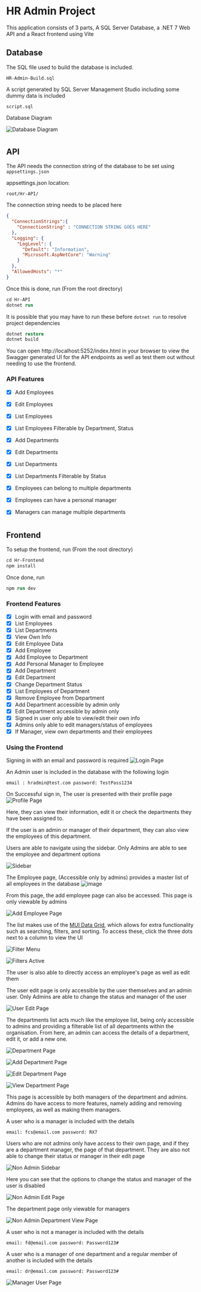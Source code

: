 # HR Admin Project

This application consists of 3 parts, A SQL Server Database, a .NET 7 Web API and a React frontend using Vite

## Database
The SQL file used to build the database is included. 

`HR-Admin-Build.sql`

A script generated by SQL Server Management Studio including some dummy data is included

`script.sql`

Database Diagram

![Database Diagram](https://user-images.githubusercontent.com/69512501/221414575-e1399946-5b07-418a-b33a-9bdd8fba4347.png)

#

## API
The API needs the connection string of the database to be set using `appsettings.json`

appsettings.json location:

```
root/Hr-API/
```

The connection string needs to be placed here

```json
{ 
  "ConnectionStrings":{
    "ConnectionString" : "CONNECTION STRING GOES HERE"
  },
  "Logging": {
    "LogLevel": {
      "Default": "Information",
      "Microsoft.AspNetCore": "Warning"
    }
  },
  "AllowedHosts": "*"
}

```

Once this is done, run (From the root directory)
```ps
cd Hr-API
dotnet run
```

It is possible that you may have to run these before `dotnet run` to resolve project dependencies
```ps
dotnet restore
dotnet build
```

You can open http://localhost:5252/index.html in your browser to view the Swagger generated UI for the API endpoints as well as test them out without needing to use the frontend.

### API Features

- [x] Add Employees
- [x] Edit Employees
- [x] List Employees
- [x] List Employees Filterable by Department, Status
- [x] Add Departments
- [x] Edit Departments
- [x] List Departments
- [x] List Departments Filterable by Status


- [x] Employees can belong to multiple departments
- [x] Employees can have a personal manager
- [x] Managers can manage multiple departments

#

## Frontend
To setup the frontend, run (From the root directory)

```ps
cd Hr-Frontend
npm install
```

Once done, run 
```ps
npm run dev
```

### Frontend Features

- [x] Login with email and password
- [x] List Employees
- [x] List Departments
- [x] View Own Info
- [x] Edit Employee Data
- [x] Add Employee
- [x] Add Employee to Department
- [x] Add Personal Manager to Employee
- [x] Add Department
- [x] Edit Department
- [x] Change Department Status
- [x] List Employees of Department
- [x] Remove Employee from Department
- [x] Add Department accessible by admin only
- [x] Edit Department accessible by admin only
- [x] Signed in user only able to view/edit their own info
- [x] Admins only able to edit managers/status of employees
- [x] If Manager, view own departments and their employees

### Using the Frontend

Signing in with an email and password is required
![Login Page](https://user-images.githubusercontent.com/69512501/223711456-a2eec770-b6ed-49bf-ba3d-cfbe2c6f3e0c.png)

An Admin user is included in the database with the following login

`email : hradmin@test.com password: TestPass1234`

On Successful sign in, The user is presented with their profile page
![Profile Page](https://user-images.githubusercontent.com/69512501/223712358-289bef5d-f4d6-4f8a-b826-94bb7753b557.png)

Here, they can view their information, edit it or check the departments they have been assigned to. 

If the user is an admin or manager of their department, they can also view the employees of this department.

Users are able to navigate using the sidebar. Only Admins are able to see the employee and department options

![Sidebar](https://user-images.githubusercontent.com/69512501/223713484-d5793e4e-e833-4b4b-a5cc-c2fa8cde4eec.png)

The Employee page, (Accessible only by admins) provides a master list of all employees in the database
![image](https://user-images.githubusercontent.com/69512501/223713863-abbaf889-9012-41e5-8d8a-e17ba19027c1.png)

From this page, the add employee page can also be accessed. This page is only viewable by admins

![Add Employee Page](https://user-images.githubusercontent.com/69512501/223715480-9d6d3ee7-33cc-4847-a089-755eaa2fb0d0.png)

The list makes use of the [MUI Data Grid](https://mui.com/x/react-data-grid/), which allows for extra functionality such as searching, filters, and sorting. To access these, click the three dots next to a column to view the UI

![Filter Menu](https://user-images.githubusercontent.com/69512501/223714341-743d9555-513d-4a7d-b20f-19966df15f7a.png)

![Filters Active](https://user-images.githubusercontent.com/69512501/223714535-f8245796-a085-455f-8bec-6a88d5ec050b.png)

The user is also able to directly access an employee's page as well as edit them

The user edit page is only accessible by the user themselves and an admin user. Only Admins are able to change the status and manager of the user

![User Edit Page](https://user-images.githubusercontent.com/69512501/223714938-795b9682-c79d-445b-b2e0-b9a1b3bf4666.png)

The departments list acts much like the employee list, being only accessible to admins and providing a filterable list of all departments within the organisation. From here, an admin can access the details of a department, edit it, or add a new one.

![Department Page](https://user-images.githubusercontent.com/69512501/223716072-40ec13b4-ad3a-48ec-b99b-7b1642767a50.png)

![Add Department Page](https://user-images.githubusercontent.com/69512501/223716439-362b8df8-b9c7-412d-a4e4-0b087882465c.png)

![Edit Department Page](https://user-images.githubusercontent.com/69512501/223716566-f20d8496-fa71-4db2-be3c-a4056ca9bd3f.png)

![View Department Page](https://user-images.githubusercontent.com/69512501/223716949-f84aab62-208a-48d7-9c1c-1d8e3486816e.png)

This page is accessible by both managers of the department and admins. Admins do have access to more features, namely adding and removing employees, as well as making them managers.

A user who is a manager is included with the details

`email: fcs@email.com password: RX7`

Users who are not admins only have access to their own page, and if they are a department manager, the page of that department. They are also not able to change their status or manager in their edit page

![Non Admin Sidebar](https://user-images.githubusercontent.com/69512501/223718781-88c2b8ca-8e9d-4f9c-ab98-ae9e67620d3c.png)

Here you can see that the options to change the status and manager of the user is disabled

![Non Admin Edit Page](https://user-images.githubusercontent.com/69512501/223719078-5076c32a-87fd-4b07-81ad-b8244a3e3527.png)

The department page only viewable for managers

![Non Admin Department View Page](https://user-images.githubusercontent.com/69512501/223719233-f1f828d9-bbfe-425f-b897-bf8d6bdbe416.png)

A user who is not a manager is included with the details

`email: fd@email.com password: Password123#`

A user who is a manager of one department and a regular member of another is included with the details

`email: dr@email.com password: Password123#`

![Manager User Page](https://user-images.githubusercontent.com/69512501/223720733-f6a41180-816a-40c4-9858-73e15fff2a2d.png)






